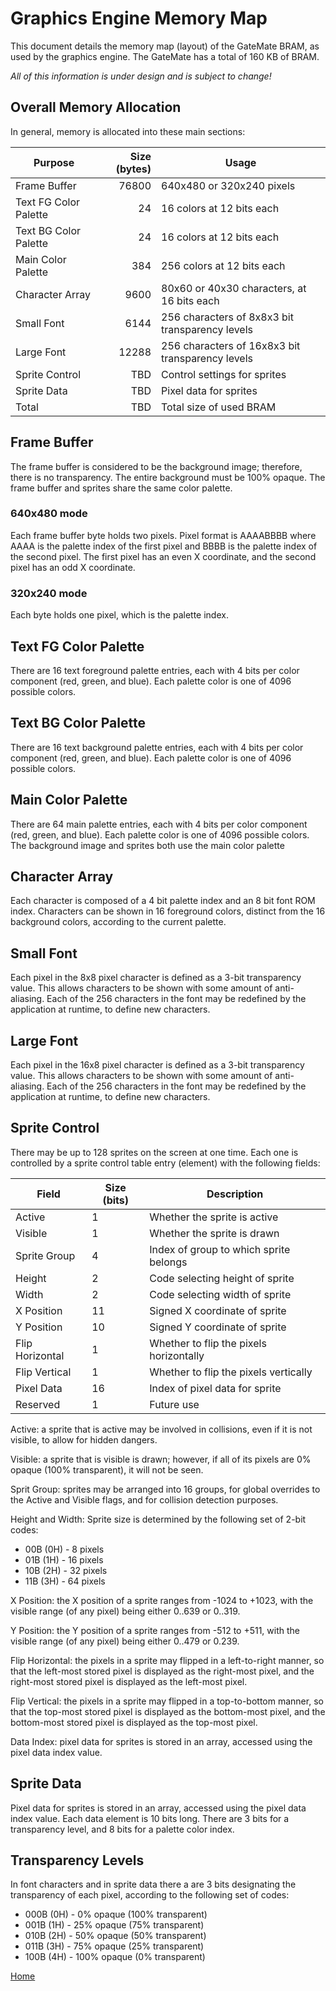 # Graphics Engine Memory Map

This document details the memory map (layout) of the GateMate BRAM,
as used by the graphics engine. The GateMate has a total of 160 KB of BRAM.

<i>All of this information is under design and is subject to change!</i>

## Overall Memory Allocation

In general, memory is allocated into these main sections:

|Purpose|Size (bytes)|Usage|
|-------|----:|-----|
|Frame Buffer|76800|640x480 or 320x240 pixels|
|Text FG Color Palette|24|16 colors at 12 bits each|
|Text BG Color Palette|24|16 colors at 12 bits each|
|Main Color Palette|384|256 colors at 12 bits each|
|Character Array|9600|80x60 or 40x30 characters, at 16 bits each|
|Small Font|6144|256 characters of 8x8x3 bit transparency levels|
|Large Font|12288|256 characters of 16x8x3 bit transparency levels|
|Sprite Control|TBD|Control settings for sprites|
|Sprite Data|TBD|Pixel data for sprites|
|Total|TBD|Total size of used BRAM|

## Frame Buffer

The frame buffer is considered to be the background
image; therefore, there is no transparency. The
entire background must be 100% opaque. The frame
buffer and sprites share the same color palette.

### 640x480 mode
Each frame buffer byte holds two pixels.
Pixel format is AAAABBBB where AAAA is the palette index of the first pixel and BBBB is the palette index of the second pixel. The first pixel has an even X coordinate, and the second pixel has an odd X coordinate.

### 320x240 mode
Each byte holds one pixel, which is the palette index.

## Text FG Color Palette
There are 16 text foreground palette entries, each with 4 bits per color component (red, green, and blue). Each palette color is one of 4096 possible colors.

## Text BG Color Palette
There are 16 text background palette entries, each with 4 bits per color component (red, green, and blue). Each palette color is one of 4096 possible colors.

## Main Color Palette
There are 64 main palette entries, each with 4 bits per color component (red, green, and blue). Each palette color is one of 4096 possible colors.
The background image and sprites both use the main
color palette

## Character Array
Each character is composed of a 4 bit palette index and an 8 bit font ROM index. Characters can be shown in 16 foreground colors, distinct from the 16 background colors, according to the current palette.

## Small Font
Each pixel in the 8x8 pixel character is defined as a 3-bit transparency value. This allows characters to be shown with some amount of anti-aliasing. Each of the
256 characters in the font may be redefined by the
application at runtime, to define new characters.

## Large Font
Each pixel in the 16x8 pixel character is defined as a 3-bit transparency value. This allows characters to be shown with some amount of anti-aliasing. Each of the
256 characters in the font may be redefined by the
application at runtime, to define new characters.

## Sprite Control
There may be up to 128 sprites on the screen at one time. Each one is controlled by a sprite control table entry (element) with the following fields:

|Field|Size (bits)|Description|
|---|---|--|
|Active|1|Whether the sprite is active|
|Visible|1|Whether the sprite is drawn|
|Sprite Group|4|Index of group to which sprite belongs|
|Height|2|Code selecting height of sprite|
|Width|2|Code selecting width of sprite|
|X Position|11|Signed X coordinate of sprite
|Y Position|10|Signed Y coordinate of sprite
|Flip Horizontal|1|Whether to flip the pixels horizontally|
|Flip Vertical|1|Whether to flip the pixels vertically|
|Pixel Data|16|Index of pixel data for sprite|
|Reserved|1|Future use|

Active: a sprite that is active may be involved in collisions, even if it is not visible, to allow for hidden dangers.

Visible: a sprite that is visible is drawn; however, if all of its pixels are 0% opaque (100% transparent), it will not be seen.

Sprit Group: sprites may be arranged into 16 groups, for global overrides to the Active and Visible flags, and for collision detection purposes.

Height and Width: Sprite size is determined by the following set of 2-bit codes:

* 00B (0H) - 8 pixels
* 01B (1H) - 16 pixels
* 10B (2H) - 32 pixels
* 11B (3H) - 64 pixels

X Position: the X position of a sprite ranges from -1024 to +1023, with the visible range (of any pixel) being either 0..639 or 0..319.

Y Position: the Y position of a sprite ranges from -512 to +511, with the visible range (of any pixel) being either 0..479 or 0.239.

Flip Horizontal: the pixels in a sprite may flipped in a left-to-right manner, so that the left-most stored pixel is displayed as the right-most pixel, and
the right-most stored pixel is displayed as the left-most pixel.

Flip Vertical: the pixels in a sprite may flipped in a top-to-bottom manner, so that the top-most stored pixel is displayed as the bottom-most pixel, and
the bottom-most stored pixel is displayed as the top-most pixel.

Data Index: pixel data for sprites is stored in an array, accessed using the pixel data index value.

## Sprite Data
Pixel data for sprites is stored in an array, accessed using the pixel data index value.
Each data element is 10 bits long. There are 3 bits for a transparency level, and 8 bits for a palette color index.

## Transparency Levels

In font characters and in sprite data there a are 3 bits designating the transparency of each pixel, according
to the following set of codes:

* 000B (0H) - 0% opaque (100% transparent)
* 001B (1H) - 25% opaque (75% transparent)
* 010B (2H) - 50% opaque (50% transparent)
* 011B (3H) - 75% opaque (25% transparent)
* 100B (4H) - 100% opaque (0% transparent)

[Home](README.md)
